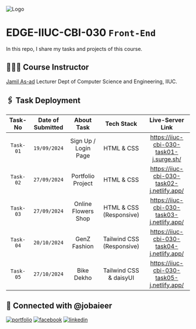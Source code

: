 ![Logo](https://i.ibb.co.com/sjv4wWc/EDGE.png)

# EDGE-IIUC-CBI-030 `Front-End`

In this repo, I share my tasks and projects of this course.

## 👨🏻‍🏫 Course Instructor

[Jamil As-ad](https://github.com/jamiliiuc)
Lecturer
Dept of Computer Science and Engineering, IIUC.

## 🖇️ Task Deployment

|  Task-No  | Date of Submitted |      About Task      |        Tech Stack         |              Live-Server Link              |
| :-------: | :---------------: | :------------------: | :-----------------------: | :----------------------------------------: |
| `Task-01` |   `19/09/2024`    | Sign Up / Login Page |        HTML & CSS         |  https://iiuc-cbi-030-task01-j.surge.sh/   |
| `Task-02` |   `27/09/2024`    |  Portfolio Project   |        HTML & CSS         | https://iiuc-cbi-030-task02-j.netlify.app/ |
| `Task-03` |   `27/09/2024`    | Online Flowers Shop  |  HTML & CSS (Responsive)  | https://iiuc-cbi-030-task03-j.netlify.app/ |
| `Task-04` |   `20/10/2024`    |     GenZ Fashion     | Tailwind CSS (Responsive) | https://iiuc-cbi-030-task04-j.netlify.app/ |
| `Task-05` |   `27/10/2024`    |      Bike Dekho      |  Tailwind CSS & daisyUI   | https://iiuc-cbi-030-task05-j.netlify.app/ |

## 🔗 Connected with @jobaieer

[![portfolio](https://img.shields.io/badge/my_portfolio-000?style=for-the-badge&logo=ko-fi&logoColor=white)](https://jobaieer.surge.sh)
[![facebook](https://img.shields.io/badge/facebook-316FF6?style=for-the-badge&logo=facebook&logoColor=white)](https://facebook.com/jobaieerofficial)
[![linkedin](https://img.shields.io/badge/linkedin-0A66C2?style=for-the-badge&logo=linkedin&logoColor=white)](https://www.linkedin.com/in/jobaieer)
